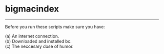 # bigmacindex
-------------
Before you run these scripts make sure you have:

(a) An internet connection.  
(b) Downloaded and installed bc.  
(c) The neccesary dose of humor.  
